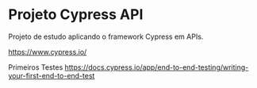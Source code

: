 # Projeto Cypress API

Projeto de estudo aplicando o framework Cypress em APIs.

https://www.cypress.io/

Primeiros Testes
https://docs.cypress.io/app/end-to-end-testing/writing-your-first-end-to-end-test



